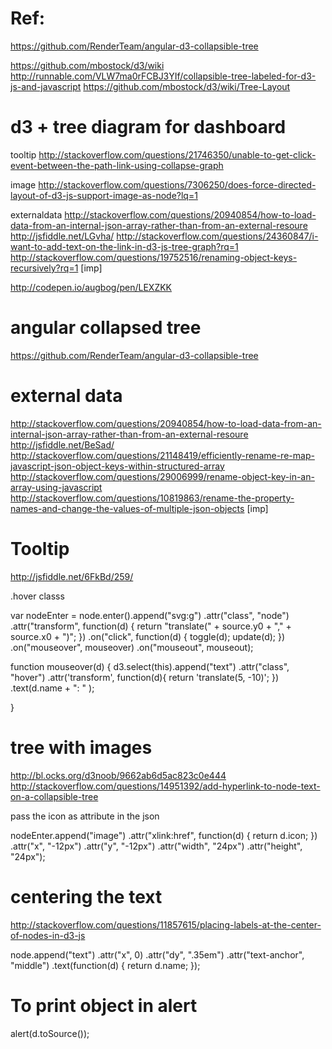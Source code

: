 Ref:
===
https://github.com/RenderTeam/angular-d3-collapsible-tree




https://github.com/mbostock/d3/wiki
http://runnable.com/VLW7ma0rFCBJ3YIf/collapsible-tree-labeled-for-d3-js-and-javascript
https://github.com/mbostock/d3/wiki/Tree-Layout

d3 + tree diagram for dashboard
===============================

tooltip
http://stackoverflow.com/questions/21746350/unable-to-get-click-event-between-the-path-link-using-collapse-graph

image
http://stackoverflow.com/questions/7306250/does-force-directed-layout-of-d3-js-support-image-as-node?lq=1

externaldata
http://stackoverflow.com/questions/20940854/how-to-load-data-from-an-internal-json-array-rather-than-from-an-external-resoure
http://jsfiddle.net/LGvha/
http://stackoverflow.com/questions/24360847/i-want-to-add-text-on-the-link-in-d3-js-tree-graph?rq=1
http://stackoverflow.com/questions/19752516/renaming-object-keys-recursively?rq=1 [imp]

http://codepen.io/augbog/pen/LEXZKK

angular collapsed tree
======================
https://github.com/RenderTeam/angular-d3-collapsible-tree

external data
==============
http://stackoverflow.com/questions/20940854/how-to-load-data-from-an-internal-json-array-rather-than-from-an-external-resoure
http://jsfiddle.net/BeSad/
http://stackoverflow.com/questions/21148419/efficiently-rename-re-map-javascript-json-object-keys-within-structured-array
http://stackoverflow.com/questions/29006999/rename-object-key-in-an-array-using-javascript
http://stackoverflow.com/questions/10819863/rename-the-property-names-and-change-the-values-of-multiple-json-objects [imp]

Tooltip
=======

http://jsfiddle.net/6FkBd/259/

.hover classs


var nodeEnter = node.enter().append("svg:g")
   .attr("class", "node")
   .attr("transform", function(d) { return "translate(" + source.y0 + "," + source.x0 + ")"; })
   .on("click", function(d) { toggle(d); update(d); })
   .on("mouseover", mouseover)
   .on("mouseout", mouseout);


function mouseover(d) {
    d3.select(this).append("text")
              .attr("class", "hover")
              .attr('transform', function(d){ 
                  return 'translate(5, -10)';
              })
              .text(d.name + ": " );

}


tree with images
================
http://bl.ocks.org/d3noob/9662ab6d5ac823c0e444
http://stackoverflow.com/questions/14951392/add-hyperlink-to-node-text-on-a-collapsible-tree

pass the icon as attribute in  the json

  nodeEnter.append("image")
      .attr("xlink:href", function(d) { return d.icon; })
      .attr("x", "-12px")
      .attr("y", "-12px")
      .attr("width", "24px")
      .attr("height", "24px");


centering the text
====================
http://stackoverflow.com/questions/11857615/placing-labels-at-the-center-of-nodes-in-d3-js

node.append("text")
    .attr("x", 0)
    .attr("dy", ".35em")
    .attr("text-anchor", "middle")
    .text(function(d) { return d.name; });


To print object in alert
=======================
alert(d.toSource());
